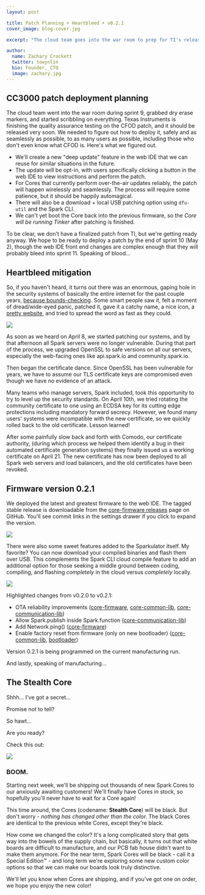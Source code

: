 ```yaml
---
layout: post

title: Patch Planning + Heartbleed + v0.2.1
cover_image: blog-cover.jpg

excerpt: "The cloud team goes into the war room to prep for TI's release, and Heartbleed helps us learn about certificates."

author:
  name: Zachary Crockett
  twitter: towynlin
  bio: Founder, CTO
  image: zachary.jpg
---
```


## CC3000 patch deployment planning

The cloud team went into the war room during sprint 9, grabbed dry erase markers,
and started scribbling on everything.
Texas Instruments is finishing the quality assurance testing on the CFOD patch,
and it should be released very soon.
We needed to figure out how to deploy it, safely and as seamlessly as possible,
to as many users as possible, including those who don't even know what CFOD is.
Here's what we figured out.

* We'll create a new "deep update" feature in the web IDE that we can reuse for similar situations in the future.
* The update will be opt-in, with users specifically clicking a button in the web IDE to view instructions and perform the patch.
* For Cores that currently perform over-the-air updates reliably, the patch will happen wirelessly and seamlessly.
  The process will require some patience, but it should be happily automagical.
* There will also be a download + local USB patching option using `dfu-util` and the Spark CLI.
* We can't yet boot the Core back into the previous firmware, so the *Core will be running Tinker* after patching is finished.

To be clear, we don't have a finalized patch from TI, but we're getting ready anyway.
We hope to be ready to deploy a patch by the end of sprint 10 (May 2),
though the web IDE front end changes are complex enough that
they will probably bleed into sprint 11.
Speaking of blood...


## Heartbleed mitigation

So, if you haven't heard, it turns out there was an enormous, gaping hole in the
security systems of basically the entire internet for the past couple years,
[because bounds-checking](http://xkcd.com/1354/).
Some smart people saw it, felt a moment of dread/wide-eyed panic, patched it,
gave it a catchy name, a nice icon, a
[pretty website](http://heartbleed.com/),
and tried to spread the word as fast as they could.

<div class="full"><img src="{{ site.url }}/images/heartbleed.png"></div>

As soon as we heard on April 8, we started patching our systems,
and by that afternoon all Spark servers were no longer vulnerable.
During that part of the process, we upgraded OpenSSL to safe versions on all our servers,
especially the web-facing ones like api.spark.io and community.spark.io.

Then began the certificate dance.
Since OpenSSL has been vulnerable for years, we have to assume our TLS certificate keys
are compromised even though we have no evidence of an attack.

Many teams who manage servers, Spark included,
took this opportunity to try to level up the security standards.
On April 10th, we tried rotating the community certificate to one using an ECDSA key
for its cutting edge protections including mandatory forward secrecy.
However, we found many users' systems were incompatible with the new certificate,
so we quickly rolled back to the old certificate.
Lesson learned!

After some painfully slow back and forth with Comodo, our certificate authority,
(during which process we helped them identify a bug in their automated certificate generation systems)
they finally issued us a working certificate on April 21.
The new certificate has now been deployed to all Spark web servers and load balancers,
and the old certificates have been revoked.


## Firmware version 0.2.1

We deployed the latest and greatest firmware to the web IDE.
The tagged stable release is downloadable from the
[core-firmware releases](https://github.com/spark/core-firmware/releases)
page on GitHub.
You'll see commit links in the settings drawer if you click to expand the version.

<div class="full"><img src="{{ site.url }}/images/v0.2.1.png"/></div>

There were also some sweet features added to the Sparkulator itself.
My favorite? You can now download your compiled binaries and flash them over USB.
This complements the Spark CLI cloud compile feature to add an additional option
for those seeking a middle ground between coding, compiling, and flashing
*completely* in the cloud versus *completely* locally.

<div class="full"><img src="{{ site.url }}/images/download-firmware-binary.png"/></div>

Highlighted changes from v0.2.0 to v0.2.1:

* OTA reliability improvements
  ([core-firmware](https://github.com/spark/core-firmware/pull/155),
  [core-common-lib](https://github.com/spark/core-common-lib/pull/19),
  [core-communication-lib](https://github.com/spark/core-communication-lib/pull/8))
* Allow Spark.publish inside Spark.function
  ([core-communication-lib](https://github.com/spark/core-communication-lib/pull/13))
* Add Network.ping() ([core-firmware](https://github.com/spark/core-firmware/pull/156))
* Enable factory reset from firmware (only on new bootloader)
  ([core-common-lib](https://github.com/spark/core-common-lib/pull/21),
  [bootloader](https://github.com/spark/bootloader/pull/9))

Version 0.2.1 is being programmed on the current manufacturing run.

And lastly, speaking of manufacturing...


## The Stealth Core

Shhh... I've got a secret...

Promise not to tell?

So hawt...

Are you ready?

Check this out:

<div class="full"><img src="{{ site.url }}/images/stealth-core.jpg"></div>

### BOOM.

Starting next week, we'll be shipping out thousands of new Spark Cores to our anxiously awaiting customers! We'll finally have Cores in stock, so hopefully you'll never have to wait for a Core again!

This time around, the Cores (codename: **Stealth Core**) will be black. But don't worry - *nothing has changed other than the color.* The black Cores are identical to the previous white Cores, except they're black.

How come we changed the color? It's a long complicated story that gets way into the bowels of the supply chain, but basically, it turns out that white boards are difficult to manufacture, and our PCB fab house didn't want to make them anymore. For the near term, Spark Cores will be black - call it a Special Edition™ - and long term we're exploring some new custom color options so that we can make our boards look truly distinctive.

We'll let you know when Cores are shipping, and if you've got one on order, we hope you enjoy the new color!
